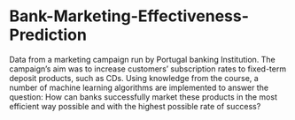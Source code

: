 # Bank-Marketing-Effectiveness-Prediction
Data from a marketing campaign run by Portugal banking Institution. The
campaign’s aim was to increase customers’ subscription rates to fixed-term
deposit products, such as CDs. Using knowledge from the course, a number of
machine learning algorithms are implemented to answer the question: How
can banks successfully market these products in the most efficient way
possible and with the highest possible rate of success?
